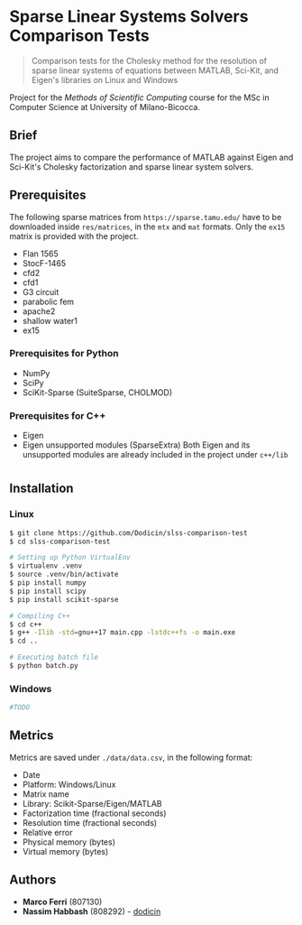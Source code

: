 # Sparse Linear Systems Solvers Comparison Tests
> Comparison tests for the Cholesky method for the resolution of sparse linear systems of equations between MATLAB, Sci-Kit, and Eigen's libraries on Linux and Windows

Project for the *Methods of Scientific Computing* course for the MSc in Computer Science at University of Milano-Bicocca.

## Brief

The project aims to compare the performance of MATLAB against Eigen and Sci-Kit's Cholesky factorization and sparse linear system solvers.

## Prerequisites

The following sparse matrices from `https://sparse.tamu.edu/` have to be downloaded inside `res/matrices`, in the `mtx` and `mat` formats. Only the `ex15` matrix is provided with the project. 

* Flan 1565
* StocF-1465
* cfd2
* cfd1
* G3 circuit
* parabolic fem
* apache2
* shallow water1
* ex15

### Prerequisites for Python
* NumPy
* SciPy
* SciKit-Sparse (SuiteSparse, CHOLMOD)

### Prerequisites for C++
* Eigen
* Eigen unsupported modules (SparseExtra)
Both Eigen and its unsupported modules are already included in the project under `c++/lib`

#
## Installation

### Linux

```sh
$ git clone https://github.com/Dodicin/slss-comparison-test
$ cd slss-comparison-test

# Setting up Python VirtualEnv
$ virtualenv .venv
$ source .venv/bin/activate
$ pip install numpy
$ pip install scipy
$ pip install scikit-sparse

# Compiling C++
$ cd c++
$ g++ -Ilib -std=gnu++17 main.cpp -lstdc++fs -o main.exe
$ cd ..

# Executing batch file
$ python batch.py

```

### Windows

```sh
#TODO
```

## Metrics

Metrics are saved under `./data/data.csv`, in the following format:

* Date
* Platform: Windows/Linux
* Matrix name
* Library: Scikit-Sparse/Eigen/MATLAB
* Factorization time (fractional seconds)
* Resolution time (fractional seconds)
* Relative error
* Physical memory (bytes)
* Virtual memory (bytes)

## Authors

* **Marco Ferri** (807130)
* **Nassim Habbash** (808292) - [dodicin](https://github.com/dodicin)

<!-- Markdown link & img dfn's -->
[npm-image]: https://img.shields.io/npm/v/datadog-metrics.svg?style=flat-square
[npm-url]: https://npmjs.org/package/datadog-metrics
[npm-downloads]: https://img.shields.io/npm/dm/datadog-metrics.svg?style=flat-square
[travis-image]: https://img.shields.io/travis/dbader/node-datadog-metrics/master.svg?style=flat-square
[travis-url]: https://travis-ci.org/dbader/node-datadog-metrics
[wiki]: https://github.com/yourname/yourproject/wiki